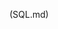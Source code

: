 <object type="text/html" data="nlp-notebook.html" width="100%" height="500"></object>

<a name="bottom"></A>

(SQL.md)